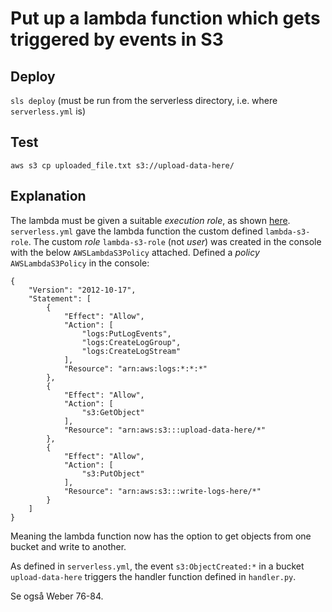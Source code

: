# Put up a lambda function which gets triggered by events in S3
## Deploy  
`sls deploy` (must be run from the serverless directory, i.e. where `serverless.yml` is)   
## Test  
`aws s3 cp uploaded_file.txt s3://upload-data-here/`

## Explanation
The lambda must be given a suitable *execution role*, as shown [here](https://docs.aws.amazon.com/lambda/latest/dg/with-s3-example.html).  
`serverless.yml` gave the lambda function the custom defined `lambda-s3-role`.
The custom *role* `lambda-s3-role` (not *user*) was created in the console with the below `AWSLambdaS3Policy` attached.
Defined a *policy* `AWSLambdaS3Policy` in the console:
```
{
    "Version": "2012-10-17",
    "Statement": [
        {
            "Effect": "Allow",
            "Action": [
                "logs:PutLogEvents",
                "logs:CreateLogGroup",
                "logs:CreateLogStream"
            ],
            "Resource": "arn:aws:logs:*:*:*"
        },
        {
            "Effect": "Allow",
            "Action": [
                "s3:GetObject"
            ],
            "Resource": "arn:aws:s3:::upload-data-here/*"
        },
        {
            "Effect": "Allow",
            "Action": [
                "s3:PutObject"
            ],
            "Resource": "arn:aws:s3:::write-logs-here/*"
        }
    ]
}
```
Meaning the lambda function now has the option to get objects from one bucket and write to another.

As defined in `serverless.yml`, the event `s3:ObjectCreated:*` in a bucket `upload-data-here` triggers the handler function defined in `handler.py`.

Se også Weber 76-84.  




